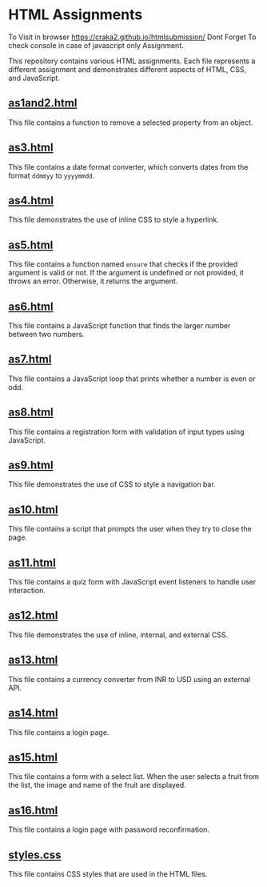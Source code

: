 # HTML Assignments

To Visit in browser https://craka2.github.io/htmlsubmission/
Dont Forget To check console in case of javascript only Assignment.

This repository contains various HTML assignments. Each file represents a different assignment and demonstrates different aspects of HTML, CSS, and JavaScript.

## [as1and2.html](as1and2.html)
This file contains a function to remove a selected property from an object.

## [as3.html](as3.html)
This file contains a date format converter, which converts dates from the format `ddmmyy` to `yyyymmdd`.

## [as4.html](as4.html)
This file demonstrates the use of inline CSS to style a hyperlink.

## [as5.html](as5.html)
This file contains a function named `ensure` that checks if the provided argument is valid or not. If the argument is undefined or not provided, it throws an error. Otherwise, it returns the argument.

## [as6.html](as6.html)
This file contains a JavaScript function that finds the larger number between two numbers.

## [as7.html](as7.html)
This file contains a JavaScript loop that prints whether a number is even or odd.

## [as8.html](as8.html)
This file contains a registration form with validation of input types using JavaScript.

## [as9.html](as9.html)
This file demonstrates the use of CSS to style a navigation bar.

## [as10.html](as10.html)
This file contains a script that prompts the user when they try to close the page.

## [as11.html](as11.html)
This file contains a quiz form with JavaScript event listeners to handle user interaction.

## [as12.html](as12.html)
This file demonstrates the use of inline, internal, and external CSS.

## [as13.html](as13.html)
This file contains a currency converter from INR to USD using an external API.

## [as14.html](as14.html)
This file contains a login page.

## [as15.html](as15.html)
This file contains a form with a select list. When the user selects a fruit from the list, the image and name of the fruit are displayed.

## [as16.html](as16.html)
This file contains a login page with password reconfirmation.

## [styles.css](styles.css)
This file contains CSS styles that are used in the HTML files.